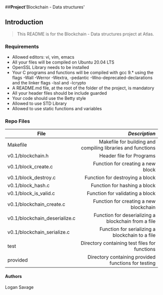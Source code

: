 ##**Project**'Blockchain - Data structures'

## Introduction
> This README is for the Blockchain - Data structures project at Atlas.

### Requirements
- Allowed editors: vi, vim, emacs
- All your files will be compiled on Ubuntu 20.04 LTS
- OpenSSL Library needs to be installed
- Your C programs and functions will be compiled with gcc 9.* using the flags -Wall -Werror -Wextra, -pedantic -Wno-deprecated-declarations and the linker flags -lssl and -lcrypto
- A README.md file, at the root of the folder of the project, is mandatory
- All your header files should be include guarded
- Your code should use the Betty style
- Allowed to use STD Library
- Allowed to use static functions and variables

### Repo Files
| **File** | *__Description__* |
|----------|----------------:|
|Makefile| Makefile for building and compiling libraries and functions|
|v0.1/blockchain.h| Header file for Programs|
|v0.1/block_create.c| Function for creating a new block|
|v0.1/block_destroy.c| Function for destroying a block|
|v0.1/block_hash.c| Function for hashing a block|
|v0.1/block_is_valid.c| Function for validating a block|
|v0.1/blockchain_create.c| Function for creating a new blockchain|
|v0.1/blockchain_deserialize.c| Function for deserializing a blockchain from a file|
|v0.1/blockchain_serialize.c| Function for serializing a blockchain to a file|
|test| Directory containing test files for functions|
|provided| Directory containing provided functions for testing|

#### Authors
Logan Savage
